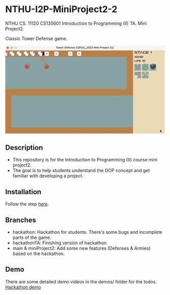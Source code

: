 # NTHU-I2P-MiniProject2-2
NTHU CS. 11120 CS135601 Introduction to Programming (II) TA. Mini Project2.

Classic Tower Defense game.

![](demos/gameplay.jpg)

## Description
- This repository is for the Introduction to Programming (II) course mini project2.
- The goal is to help students understand the OOP concept and get familiar with developing a project.

## Installation
Follow the step [here](https://github.com/j3soon/Allegro5Template/blob/master/docs/README.md).

## Branches
- hackathon: Hackathon for students. There's some bugs and incomplete parts of the game.
- hackathonTA: Finishing version of hackathon.
- main & miniProject2: Add some new features (Defenses & Armies) based on the hackathon.

## Demo
There are some detailed demo videos in the demos/ folder for the todos.
[Hackathon demo](demos/Hackathon-demo.mp4)
